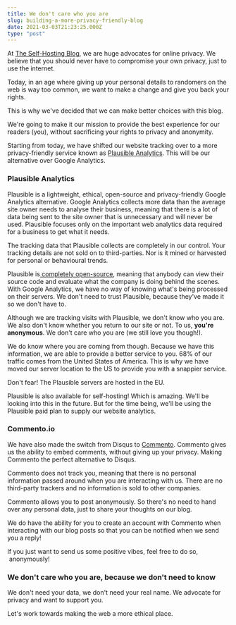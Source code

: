 ```yaml
---
title: We don't care who you are
slug: building-a-more-privacy-friendly-blog
date: 2021-03-03T21:23:25.000Z
type: "post"
---
```




At [The Self-Hosting Blog](https://theselfhostingblog.com/), we are huge advocates for online privacy. We believe that you should never have to compromise your own privacy, just to use the internet.

Today, in an age where giving up your personal details to randomers on the web is way too common, we want to make a change and give you back your rights.

This is why we've decided that we can make better choices with this blog.

We're going to make it our mission to provide the best experience for our readers (you), without sacrificing your rights to privacy and anonymity. 

Starting from today, we have shifted our website tracking over to a more privacy-friendly service known as [Plausible Analytics](https://plausible.io/). This will be our alternative over Google Analytics. 

### Plausible Analytics

Plausible is a lightweight, ethical, open-source and privacy-friendly Google Analytics alternative. Google Analytics collects more data than the average site owner needs to analyse their business, meaning that there is a lot of data being sent to the site owner that is unnecessary and will never be used. Plausible focuses only on the important web analytics data required for a business to get what it needs.

The tracking data that Plausible collects are completely in our control. Your tracking details are not sold on to third-parties. Nor is it mined or harvested for personal or behavioural trends.

Plausible is[ completely open-source](https://plausible.io/open-source-website-analytics), meaning that anybody can view their source code and evaluate what the company is doing behind the scenes. With Google Analytics, we have no way of knowing what's being processed on their servers. We don't need to trust Plausible, because they've made it so we don't have to.

Although we are tracking visits with Plausible, we don't know who you are. We also don't know whether you return to our site or not. To us, **you're anonymous**. We don't care who you are (we still love you though!). 

We do know where you are coming from though. Because we have this information, we are able to provide a better service to you. 68% of our traffic comes from the United States of America. This is why we have moved our server location to the US to provide you with a snappier service.

Don't fear! The Plausible servers are hosted in the EU.

Plausible is also available for self-hosting! Which is amazing. We'll be looking into this in the future. But for the time being, we'll be using the Plausible paid plan to supply our website analytics.

### Commento.io

We have also made the switch from Disqus to [Commento](https://commento.io/). Commento gives us the ability to embed comments, without giving up your privacy. Making Commento the perfect alternative to Disqus.

Commento does not track you, meaning that there is no personal information passed around when you are interacting with us. There are no third-party trackers and no information is sold to other companies.

Commento allows you to post anonymously. So there's no need to hand over any personal data, just to share your thoughts on our blog. 

We do have the ability for you to create an account with Commento when interacting with our blog posts so that you can be notified when we send you a reply!

If you just want to send us some positive vibes, feel free to do so,  anonymously!

### We don't care who you are, because we don't need to know

We don't need your data, we don't need your real name. We advocate for privacy and want to support you. 

Let's work towards making the web a more ethical place. 
